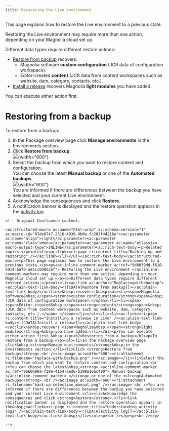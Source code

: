 ```yaml
---
title: Recovering the Live environment
---
```


This page explains how to restore the Live environment to a previous
state.

Restoring the Live environment may require more than one action,
depending on your Magnolia cloud set up.

Different data types require different restore actions:

-   [Restore from backup](#Replacingwithabackup) recovers:
    -   Magnolia software **custom configuration** (JCR data of
        configuration workspace).
    -   Editor-created **content** (JCR data from content workspaces
        such as website, dam, category, contacts, etc.).
-   [Install a
    release](/Magnolia+Cloud/Installing+updates+using+the+Magnolia+cockpit/Installing+a+release+in+Live)
    recovers Magnolia **light modules** you have added.

You can execute either action first.

Restoring from a backup
=======================

To restore from a backup:

1.  In the Package overview page click **Manage environments** in the
    Environments section.
2.  Click **Restore from backup**.\
    ![](/assets/cloud/replace-with-backup.png){width="600"}
3.  Select the backup from which you want to restore content and
    configuration.\
    You can choose the latest **Manual backup** or one of the
    **Automated backups**.\
    ![](/assets/cloud/back-up-selection_manual.png){width="600"}\
    You are informed if there are differences between the backup you
    have selected and your current Live environment.
4.  Acknowledge the consequences and click **Restore**.
5.  A notification banner is displayed and the restore operation appears
    in the [activity
    log](/Magnolia+Cloud/Cockpit/Understanding+activity+logs).

```{=html}
<!-- Original Confluence content:

<ac:structured-macro ac:name="html-wrap" ac:schema-version="1" ac:macro-id="07de0747-2516-4936-9b0e-fc203f4d216e"><ac:parameter ac:name="align">right</ac:parameter><ac:parameter ac:name="class">menu</ac:parameter><ac:parameter ac:name="atlassian-macro-output-type">INLINE</ac:parameter><ac:rich-text-body><p>Related topics:</p><ul><li><ac:link><ri:page ri:content-title="Backing up and restoring" /></ac:link></li></ul></ac:rich-text-body></ac:structured-macro><p>This page explains how to restore the Live environment to a previous state.</p><p><ac:inline-comment-marker ac:ref="9d8039dd-f610-4914-baf0-a85cc0d8d2af"> Restoring the Live environment </ac:inline-comment-marker> may require more than one action, depending on your Magnolia cloud set up.</p><p>Different data types require different restore actions:</p><ul><li><ac:link ac:anchor="Replacingwithabackup"><ac:plain-text-link-body><![CDATA[Restore from backup]]></ac:plain-text-link-body></ac:link>&nbsp;recovers:&nbsp;<ul><li><span>Magnolia software&nbsp;</span><strong>custom configuration</strong><span>&nbsp;(JCR data of configuration workspace).</span></li><li><span> <span>Editor-created&nbsp;</span><strong>content</strong><span>&nbsp;(JCR data from content workspaces such as website, dam, category, contacts, etc.).</span> </span></li></ul></li><li><ac:link><ri:page ri:content-title="Installing a release in Live" /><ac:plain-text-link-body><![CDATA[Install a release]]></ac:plain-text-link-body></ac:link>&nbsp;recovers <span>Magnolia&nbsp;</span><strong>light modules</strong>&nbsp;you have added.</li></ul><p>You can execute either action first.&nbsp;</p><h2>Restoring from a backup</h2><p>To restore from a backup:</p><ol><li>In the Package overview page click&nbsp;<strong>Manage environments</strong>&nbsp;in the Environments section.</li><li>Click <strong>Restore from backup</strong>.<br /><ac:image ac:width="600"><ri:attachment ri:filename="replace-with-backup.png" /></ac:image></li><li>Select the backup from which you want to restore content and configuration.<br />You can choose the latest&nbsp;<strong> <ac:inline-comment-marker ac:ref="9b60699a-f19e-4154-aed6-b308e16ac490"> Manual backup </ac:inline-comment-marker> </strong> or one of the <strong>Automated backups</strong>.<br /><ac:image ac:width="600"><ri:attachment ri:filename="back-up-selection_manual.png" /></ac:image> <br />You are informed if there are differences between the backup you have selected and your current Live environment.</li><li>Acknowledge the consequences and click <strong>Restore</strong>.</li><li>A notification banner is displayed and the restore operation appears in the&nbsp;<ac:link><ri:page ri:content-title="Understanding activity logs" /><ac:plain-text-link-body><![CDATA[activity log]]></ac:plain-text-link-body></ac:link>.&nbsp;</li></ol><p><br /></p><p><br /></p>

-->
```
